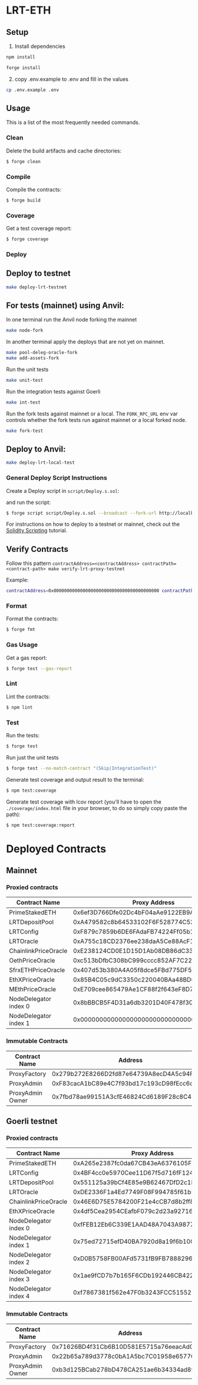# LRT-ETH

## Setup

1. Install dependencies

```bash
npm install

forge install
```

2. copy .env.example to .env and fill in the values

```bash
cp .env.example .env
```

## Usage

This is a list of the most frequently needed commands.

### Clean

Delete the build artifacts and cache directories:

```sh
$ forge clean
```

### Compile

Compile the contracts:

```sh
$ forge build
```

### Coverage

Get a test coverage report:

```sh
$ forge coverage
```

### Deploy

## Deploy to testnet

```bash
make deploy-lrt-testnet
```

## For tests (mainnet) using Anvil:

In one terminal run the Anvil node forking the mainnet
```bash
make node-fork
```

In another terminal apply the deploys that are not yet on mainnet.
```bash
make pool-deleg-oracle-fork
make add-assets-fork
```

Run the unit tests
```bash
make unit-test
```

Run the integration tests against Goerli
```bash
make int-test
```

Run the fork tests against mainnet or a local.
The `FORK_RPC_URL` env var controls whether the fork tests run against mainnet or a local forked node.
```bash
make fork-test
```

## Deploy to Anvil:

```bash
make deploy-lrt-local-test
```

### General Deploy Script Instructions

Create a Deploy script in `script/Deploy.s.sol`:

and run the script:

```sh
$ forge script script/Deploy.s.sol --broadcast --fork-url http://localhost:8545
```

For instructions on how to deploy to a testnet or mainnet, check out the
[Solidity Scripting](https://book.getfoundry.sh/tutorials/solidity-scripting.html) tutorial.


## Verify Contracts

Follow this pattern
`contractAddress=<contractAddress> contractPath=<contract-path> make verify-lrt-proxy-testnet`

Example:
```bash
contractAddress=0x0000000000000000000000000000000000000000 contractPath=contracts/LRTConfig.sol:LRTConfig  make verify-lrt-proxy-testnet
```


### Format

Format the contracts:

```sh
$ forge fmt
```

### Gas Usage

Get a gas report:

```sh
$ forge test --gas-report
```

### Lint

Lint the contracts:

```sh
$ npm lint
```

### Test

Run the tests:

```sh
$ forge test
```

Run just the unit tests

```sh
$ forge test --no-match-contract "(Skip|IntegrationTest)"
```

Generate test coverage and output result to the terminal:

```sh
$ npm test:coverage
```

Generate test coverage with lcov report (you'll have to open the `./coverage/index.html` file in your browser, to do so
simply copy paste the path):

```sh
$ npm test:coverage:report
```

# Deployed Contracts

## Mainnet

### Proxied contracts

| Contract Name           | Proxy Address                                  | Implementation Address                         |
|-------------------------|------------------------------------------------|------------------------------------------------|
| PrimeStakedETH          | 0x6ef3D766Dfe02Dc4bF04aAe9122EB9A0Ded25615     | 0xd2fA8845c0998b327E25CcE94dbf8cafE8D234A2     |
| LRTDepositPool          | 0xA479582c8b64533102F6F528774C536e354B8d32     | 0x51ADD57dC33A3CB5FFf28Fe149198BD38753975D     |
| LRTConfig               | 0xF879c7859b6DE6FAdaFB74224Ff05b16871646bF     | 0xcdfD989e689872506E2897316b10e29c84AB087F     |
| LRTOracle               | 0xA755c18CD2376ee238daA5Ce88AcF17Ea74C1c32     | 0xeF8c39489A83467B1c994B8E4c62cBE26DEB69ce     |
| ChainlinkPriceOracle    | 0xE238124CD0E1D15D1Ab08DB86dC33BDFa545bF09     | 0x255C082Fb505212BA2396EDbF621d8aF1e5D29A5     |
| OethPriceOracle         | 0xc513bDfbC308bC999cccc852AF7C22aBDF44A995     | 0xd91d3bEC19E921e911A487394B155da552953917     |
| SfrxETHPriceOracle      | 0x407d53b380A4A05f8dce5FBd775DF51D1DC0D294     | 0xE6BebE3072fF42a7c2A4A5a9864b30Bc5608d9C3     |
| EthXPriceOracle         | 0x85B4C05c9dC3350c220040BAa48BD0aD914ad00C     | 0xd101bd159968106595d48948677fee9e8a0450a9     |
| MEthPriceOracle         | 0xE709cee865479Ae1CF88f2f643eF8D7e0be6e369     | 0x91Fad4007FF129ABFB72d0701C200f0957e9a0D8     |
| NodeDelegator index 0   | 0x8bBBCB5F4D31a6db3201D40F478f30Dc4F704aE2     | 0xEBd48593C5463efa51a9971ce6bdB8A8761F0676     |
| NodeDelegator index 1   | 0x0000000000000000000000000000000000000000     | 0x0000000000000000000000000000000000000000     |

### Immutable Contracts

| Contract Name           |  Address                                       |
|-------------------------|------------------------------------------------|
| ProxyFactory            | 0x279b272E8266D2fd87e64739A8ecD4A5c94F953D     |
| ProxyAdmin              | 0xF83cacA1bC89e4C7f93bd17c193cD98fEcc6d758     |
| ProxyAdmin Owner        | 0x7fbd78ae99151A3cfE46824Cd6189F28c8C45168     |

## Goerli testnet

### Proxied contracts

| Contract Name           | Proxy Address                                  | Implementation Address                         |
|-------------------------|------------------------------------------------|------------------------------------------------|
| PrimeStakedETH          | 0xA265e2387fc0da67CB43eA6376105F3Df834939a     | 0x6C7Ec5Fd2a69F32b77e32AE308c182f305856f4c     |
| LRTConfig               | 0x4BF4cc0e5970Cee11D67f5d716fF1241fA593ca4     | 0x266e084412E0DeF3Cc49Bc75534F93f4Ba9DC0c8     |
| LRTDepositPool          | 0x551125a39bCf4E85e9B62467DfD2c1FeF3998f19     | 0x74210d38A0a904816BbC5C1312ed6F4E9DD6Bdd8     |
| LRTOracle               | 0xDE2336F1a4Ed7749F08F994785f61b5995FcD560     | 0xA51Ffe145664cb2a14DFd9c72Df7c971525311B6     |
| ChainlinkPriceOracle    | 0x46E6D75E5784200F21e4cCB7d8b2ff8e20996f52     | 0x0Aea9eaFa79925cd43F19Fb2E591E5f9e40B25F1     |
| EthXPriceOracle         | 0x4df5Cea2954CEafbF079c2d23a9271681D15cf67     | 0xF63aC2e26868453b8527491707803B46FC163Ea6     |
| NodeDelegator index 0   | 0xfFEB12Eb6C339E1AAD48A7043A98779F6bF03Cfd     | 0x91b3792fF160BbeE2D2f6500e01EA335aaEb27B5     |
| NodeDelegator index 1   | 0x75ed72715efD40BA7920d8a19f6b10C7e63c7710     | 0x91b3792fF160BbeE2D2f6500e01EA335aaEb27B5     |
| NodeDelegator index 2   | 0xD0B5758FB00AFd5731fB9FB78882967bD93Ae740     | 0x91b3792fF160BbeE2D2f6500e01EA335aaEb27B5     |
| NodeDelegator index 3   | 0x1ae9fCD7b7b165F6CDb192446CB42260497eA0D2     | 0x91b3792fF160BbeE2D2f6500e01EA335aaEb27B5     |
| NodeDelegator index 4   | 0xf7867381f562e47F0b3243FCC51552bcf6757A63     | 0x91b3792fF160BbeE2D2f6500e01EA335aaEb27B5     |

### Immutable Contracts

| Contract Name           | Address                                       |
|-------------------------|------------------------------------------------|
| ProxyFactory            | 0x71626BD4f31Cb6B10D581E5715a76eeacAd01fa4     |
| ProxyAdmin              | 0x22b65a789d3778c0bA1A5bc7C01958e657703fA8     |
| ProxyAdmin Owner        | 0xb3d125BCab278bD478CA251ae6b34334ad89175f     |
